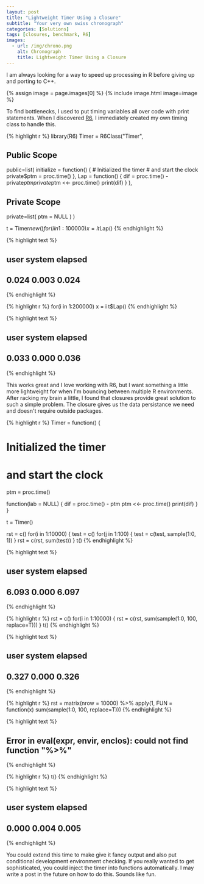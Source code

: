 ```yaml
---
layout: post
title: "Lightweight Timer Using a Closure"
subtitle: "Your very own swiss chronograph"
categories: [Solutions]
tags: [closures, benchmark, R6]
images:
  - url: /img/chrono.png
    alt: Chronograph
    title: Lightweight Timer Using a Closure
---
```


I am always looking for a way to speed up processing in R before giving up and porting to C++. 

{% assign image = page.images[0] %}
{% include image.html image=image %}

To find bottlenecks, I used to put timing variables all over code with print statements. When I discovered [R6](https://github.com/wch/R6), I immediately created my own timing class to handle this.


{% highlight r %}
library(R6)
Timer = R6Class("Timer",
  ## Public Scope
  public=list(
    initialize = function() {
      # Initialized the timer
      #  and start the clock
      private$ptm = proc.time()
    },
    Lap = function() {
      dif = proc.time() - private$ptm
      private$ptm <<- proc.time()
      print(dif)
    }
  ),
  ## Private Scope
  private=list(
    ptm = NULL
  )
)

t = Timer$new()
for(i in 1:100000) x = i
t$Lap()
{% endhighlight %}



{% highlight text %}
##    user  system elapsed 
##   0.024   0.003   0.024
{% endhighlight %}



{% highlight r %}
for(i in 1:200000) x = i
t$Lap()
{% endhighlight %}



{% highlight text %}
##    user  system elapsed 
##   0.033   0.000   0.036
{% endhighlight %}

This works great and I love working with R6, but I want something a little more lightweight for when I'm bouncing between multiple R environments. After racking my brain a little, I found that closures provide great solution to such a simple problem. The closure gives us the data persistance we need and doesn't require outside packages.


{% highlight r %}
Timer = function() {
  # Initialized the timer
  #  and start the clock
  ptm = proc.time()
  
  function(lab = NULL) {
    dif = proc.time() - ptm
    ptm <<- proc.time()
    print(dif)
  }
}

t = Timer()

rst = c()
for(i in 1:10000) {
  test = c()
  for(j in 1:100) {
    test = c(test, sample(1:0, 1))
  }
  rst = c(rst, sum(test))
}
t()
{% endhighlight %}



{% highlight text %}
##    user  system elapsed 
##   6.093   0.000   6.097
{% endhighlight %}



{% highlight r %}
rst = c()
for(i in 1:10000) {
  rst = c(rst, sum(sample(1:0, 100, replace=T)))
}
t()
{% endhighlight %}



{% highlight text %}
##    user  system elapsed 
##   0.327   0.000   0.326
{% endhighlight %}



{% highlight r %}
rst = matrix(nrow = 10000) %>%
  apply(1, FUN = function(x) sum(sample(1:0, 100, replace=T)))
{% endhighlight %}



{% highlight text %}
## Error in eval(expr, envir, enclos): could not find function "%>%"
{% endhighlight %}



{% highlight r %}
t()
{% endhighlight %}



{% highlight text %}
##    user  system elapsed 
##   0.000   0.004   0.005
{% endhighlight %}

You could extend this time to make give it fancy output and also put conditional development environment checking. If you really wanted to get sophisticated, you could inject the timer into functions automatically. I may write a post in the future on how to do this. Sounds like fun.

